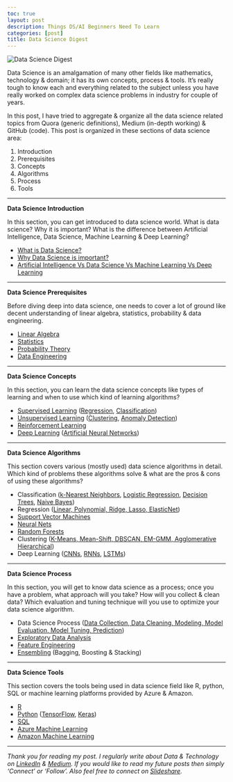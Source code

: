 ```yaml
---
toc: true
layout: post
description: Things DS/AI Beginners Need To Learn
categories: [post]
title: Data Science Digest
---
```


![Data Science Digest](https://cdn-images-1.medium.com/max/800/1*ycBfZE7V5LdRONQ3CToRFQ.jpeg)

Data Science is an amalgamation of many other fields like mathematics, technology & domain; it has its own concepts, process & tools. It’s really tough to know each and everything related to the subject unless you have really worked on complex data science problems in industry for couple of years.

In this post, I have tried to aggregate & organize all the data science related topics from Quora (generic definitions), Medium (in-depth working) & GitHub (code). This post is organized in these sections of data science area:

1.  Introduction
2.  Prerequisites
3.  Concepts
4.  Algorithms
5.  Process
6.  Tools

------------------------------------------------------------------------

**Data Science Introduction**

In this section, you can get introduced to data science world. What is data science? Why it is important? What is the difference between Artificial Intelligence, Data Science, Machine Learning & Deep Learning?

-   [What is Data Science?](https://www.quora.com/What-is-data-science)
-   [Why Data Science is important?](https://www.quora.com/Why-is-data-science-important)
-   [Artificial Intelligence Vs Data Science Vs Machine Learning Vs Deep Learning](https://www.quora.com/What-is-the-difference-between-Deep-Learning-Machine-learning-and-Artificial-Intelligence-Is-Deep-learning-related-to-data-science)

------------------------------------------------------------------------

**Data Science Prerequisites**

Before diving deep into data science, one needs to cover a lot of ground like decent understanding of linear algebra, statistics, probability & data engineering.

-   [Linear Algebra](https://medium.com/machine-learning-bootcamp/linear-algebra-for-ml-revisiting-high-school-4dae6ed7aa33)
-   [Statistics](https://medium.com/@SeattleDataGuy/statistics-review-for-data-scientists-and-management-df8f94760221)
-   [Probability Theory](https://towardsdatascience.com/basic-probability-theory-and-statistics-3105ab637213)
-   [Data Engineering](https://medium.freecodecamp.org/the-rise-of-the-data-engineer-91be18f1e603)

------------------------------------------------------------------------

**Data Science Concepts**

In this section, you can learn the data science concepts like types of learning and when to use which kind of learning algorithms?

-   [Supervised Learning](https://www.quora.com/What-is-supervised-learning) ([Regression](https://www.quora.com/What-is-regression), [Classification](https://www.quora.com/What-is-classification))
-   [Unsupervised Learning](https://www.quora.com/What-is-unsupervised-learning-with-example) ([Clustering](https://www.quora.com/What-is-clustering), [Anomaly Detection](https://www.quora.com/What-is-anomaly-detection))
-   [Reinforcement Learning](https://www.quora.com/What-is-reinforcement-learning)
-   [Deep Learning](https://www.quora.com/What-is-deep-learning-Why-is-this-a-growing-trend-in-machine-learning-Why-not-use-SVMs) ([Artificial Neural Networks](https://www.quora.com/What-are-artificial-neural-networks-1))

------------------------------------------------------------------------

**Data Science Algorithms**

This section covers various (mostly used) data science algorithms in detail. Which kind of problems these algorithms solve & what are the pros & cons of using these algorithms?

-   Classification ([k-Nearest Neighbors](https://medium.com/data-science-group-iitr/k-nearest-neighbors-knn-500f0d17c8f1), [Logistic Regression](https://medium.com/data-science-group-iitr/logistic-regression-simplified-9b4efe801389), [Decision Trees](https://medium.com/data-science-group-iitr/decision-trees-decoded-c70b4f7ff542), [Naive Bayes](https://medium.com/data-science-group-iitr/naive-bayes-unfolded-b2ab036b42b1))
-   Regression ([Linear, Polynomial, Ridge, Lasso, ElasticNet](https://towardsdatascience.com/5-types-of-regression-and-their-properties-c5e1fa12d55e))
-   [Support Vector Machines](https://medium.com/machine-learning-101/chapter-2-svm-support-vector-machine-theory-f0812effc72)
-   [Neural Nets](https://medium.com/machine-learning-for-humans/neural-networks-deep-learning-cdad8aeae49b)
-   [Random Forests](https://medium.com/@Synced/how-random-forest-algorithm-works-in-machine-learning-3c0fe15b6674)
-   Clustering ([K-Means, Mean-Shift, DBSCAN, EM-GMM, Agglomerative Hierarchical](https://towardsdatascience.com/the-5-clustering-algorithms-data-scientists-need-to-know-a36d136ef68))
-   Deep Learning ([CNNs](https://medium.com/technologymadeeasy/the-best-explanation-of-convolutional-neural-networks-on-the-internet-fbb8b1ad5df8), [RNNs](https://medium.com/lingvo-masino/introduction-to-recurrent-neural-network-d77a3fe2c56c), [LSTMs](https://medium.com/datathings/the-magic-of-lstm-neural-networks-6775e8b540cd))

------------------------------------------------------------------------

**Data Science Process**

In this section, you will get to know data science as a process; once you have a problem, what approach will you take? How will you collect & clean data? Which evaluation and tuning technique will you use to optimize your data science algorithm.

-   Data Science Process ([Data Collection, Data Cleaning, Modeling, Model Evaluation, Model Tuning, Prediction](https://towardsdatascience.com/the-7-steps-of-machine-learning-2877d7e5548e))
-   [Exploratory Data Analysis](https://medium.com/@InDataLabs/why-start-a-data-science-project-with-exploratory-data-analysis-f90c0efcbe49)
-   [Feature Engineering](https://medium.com/mindorks/what-is-feature-engineering-for-machine-learning-d8ba3158d97a)
-   [Ensembling](https://medium.com/weightsandbiases/an-introduction-to-model-ensembling-63effc2ca4b3) (Bagging, Boosting & Stacking)

------------------------------------------------------------------------

**Data Science Tools**

This section covers the tools being used in data science field like R, python, SQL or machine learning platforms provided by Azure & Amazon.

-   [R](https://gist.github.com/asimihsan/6937989)
-   [Python](https://github.com/Akuli/python-tutorial) ([TensorFlow](https://github.com/Hvass-Labs/TensorFlow-Tutorials), [Keras](https://github.com/tgjeon/Keras-Tutorials))
-   [SQL](https://github.com/tthibo/SQL-Tutorial)
-   [Azure Machine Learning](https://docs.microsoft.com/en-us/azure/machine-learning/studio/create-experiment)
-   [Amazon Machine Learning](https://docs.aws.amazon.com/machine-learning/latest/dg/tutorial.html)

------------------------------------------------------------------------

*Thank you for reading my post. I regularly write about Data & Technology on* [*LinkedIn*](https://www.linkedin.com/today/posts/ankitrathi) *&* [*Medium*](https://medium.com/@rathi.ankit)*. If you would like to read my future posts then simply ‘Connect’ or ‘Follow’. Also feel free to connect on* [*Slideshare*](https://www.slideshare.net/ankitrathi)*.*
